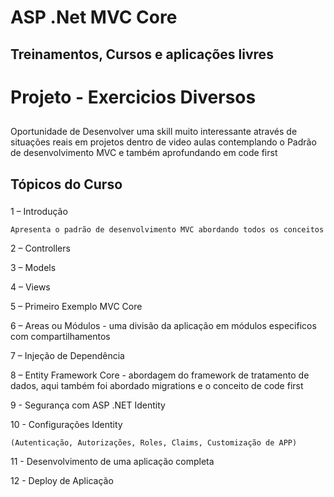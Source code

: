 # ASP .Net MVC Core

## Treinamentos, Cursos e aplicações livres

# Projeto - Exercicios Diversos

## 

Oportunidade de Desenvolver uma skill muito interessante através de situações reais em projetos dentro de video aulas
contemplando o Padrão de desenvolvimento MVC e também aprofundando em code first 

## Tópicos do Curso

### 

1 – Introdução 

    Apresenta o padrão de desenvolvimento MVC abordando todos os conceitos

2 – Controllers 

3 – Models 

4 – Views 

5 – Primeiro Exemplo MVC Core

6 – Areas ou Módulos - uma divisão da aplicação em módulos especificos com compartilhamentos

7 – Injeção de Dependência

8 – Entity Framework Core - abordagem do framework de tratamento de dados, aqui também foi abordado migrations e o conceito de code first

9 - Segurança com ASP .NET Identity 

10 - Configurações Identity 

	(Autenticação, Autorizações, Roles, Claims, Customização de APP) 

11 - Desenvolvimento de uma aplicação completa

12 - Deploy de Aplicação
